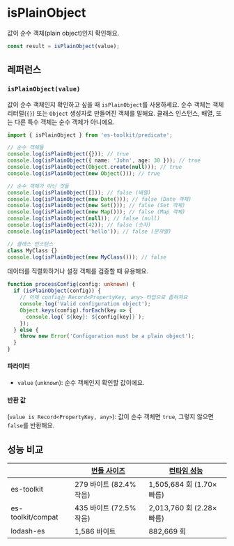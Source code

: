 # isPlainObject

값이 순수 객체(plain object)인지 확인해요.

```typescript
const result = isPlainObject(value);
```

## 레퍼런스

### `isPlainObject(value)`

값이 순수 객체인지 확인하고 싶을 때 `isPlainObject`를 사용하세요. 순수 객체는 객체 리터럴(`{}`) 또는 `Object` 생성자로 만들어진 객체를 말해요. 클래스 인스턴스, 배열, 또는 다른 특수 객체는 순수 객체가 아니에요.

```typescript
import { isPlainObject } from 'es-toolkit/predicate';

// 순수 객체들
console.log(isPlainObject({})); // true
console.log(isPlainObject({ name: 'John', age: 30 })); // true
console.log(isPlainObject(Object.create(null))); // true
console.log(isPlainObject(new Object())); // true

// 순수 객체가 아닌 것들
console.log(isPlainObject([])); // false (배열)
console.log(isPlainObject(new Date())); // false (Date 객체)
console.log(isPlainObject(new Set())); // false (Set 객체)
console.log(isPlainObject(new Map())); // false (Map 객체)
console.log(isPlainObject(null)); // false (null)
console.log(isPlainObject(42)); // false (숫자)
console.log(isPlainObject('hello')); // false (문자열)

// 클래스 인스턴스
class MyClass {}
console.log(isPlainObject(new MyClass())); // false
```

데이터를 직렬화하거나 설정 객체를 검증할 때 유용해요.

```typescript
function processConfig(config: unknown) {
  if (isPlainObject(config)) {
    // 이제 config는 Record<PropertyKey, any> 타입으로 좁혀져요
    console.log('Valid configuration object');
    Object.keys(config).forEach(key => {
      console.log(`${key}: ${config[key]}`);
    });
  } else {
    throw new Error('Configuration must be a plain object');
  }
}
```

#### 파라미터

- `value` (`unknown`): 순수 객체인지 확인할 값이에요.

#### 반환 값

(`value is Record<PropertyKey, any>`): 값이 순수 객체면 `true`, 그렇지 않으면 `false`를 반환해요.

## 성능 비교

|                   | [번들 사이즈](../../bundle-size.md) | [런타임 성능](../../performance.md) |
| ----------------- | ----------------------------------- | ----------------------------------- |
| es-toolkit        | 279 바이트 (82.4% 작음)             | 1,505,684 회 (1.70× 빠름)           |
| es-toolkit/compat | 435 바이트 (72.5% 작음)             | 2,013,760 회 (2.28× 빠름)           |
| lodash-es         | 1,586 바이트                        | 882,669 회                          |
